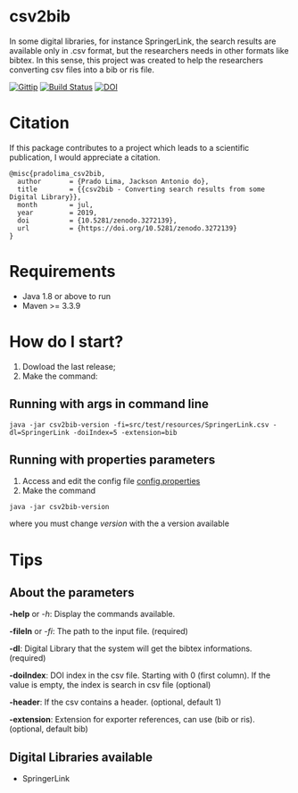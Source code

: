 # csv2bib
In some digital libraries, for instance SpringerLink, the search results are available only in .csv format, but the researchers needs in other formats like bibtex. In this sense, this project was created to help the researchers converting csv files into a bib or ris file.

[![Gittip](https://img.shields.io/badge/Latest%20stable-2.1-green.svg?style=flat-squared)]()
[![Build Status](https://travis-ci.org/jacksonpradolima/csv2bib.svg?branch=master)](https://travis-ci.org/jacksonpradolima/csv2bib)
[![DOI](https://zenodo.org/badge/93668849.svg)](https://zenodo.org/badge/latestdoi/93668849)

# Citation

If this package contributes to a project which leads to a scientific publication, I would appreciate a citation.

```
@misc{pradolima_csv2bib,
  author       = {Prado Lima, Jackson Antonio do},
  title        = {{csv2bib - Converting search results from some Digital Library}},
  month        = jul,
  year         = 2019,
  doi          = {10.5281/zenodo.3272139},
  url          = {https://doi.org/10.5281/zenodo.3272139}
}
```

# Requirements

- Java 1.8 or above to run
- Maven >= 3.3.9

# How do I start?

1. Dowload the last release;
2. Make the command:

## Running with args in command line
```
java -jar csv2bib-version -fi=src/test/resources/SpringerLink.csv -dl=SpringerLink -doiIndex=5 -extension=bib
```

## Running with properties parameters

1. Access and edit the config file [config.properties](https://github.com/fernandogodoy/csv2bib/blob/master/csv2bib/config.properties)
2. Make the command

```
java -jar csv2bib-version
```


where you must change *version* with the a version available
 
 # Tips
## About the parameters

**-help** or *-h*: Display the commands available.

**-fileIn** or *-fi*: The path to the input file. (required)

**-dl**: Digital Library that the system will get the bibtex informations. (required)

**-doiIndex**: DOI index in the csv file. Starting with 0 (first column). If the value is empty, the index is search in csv file (optional)

**-header**: If the csv contains a header. (optional, default 1)

**-extension**: Extension for exporter references, can use (bib or ris). (optional, default bib) 

## Digital Libraries available
- SpringerLink


